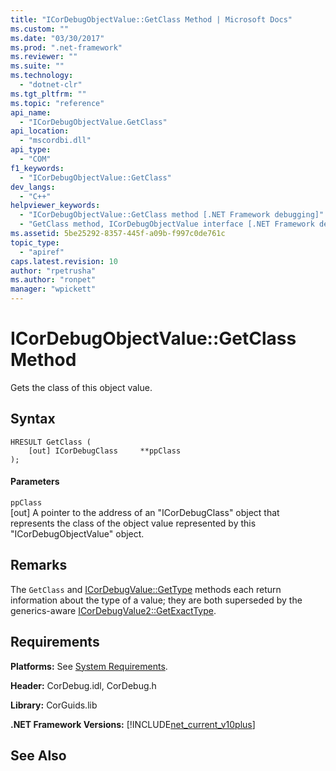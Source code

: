 ```yaml
---
title: "ICorDebugObjectValue::GetClass Method | Microsoft Docs"
ms.custom: ""
ms.date: "03/30/2017"
ms.prod: ".net-framework"
ms.reviewer: ""
ms.suite: ""
ms.technology: 
  - "dotnet-clr"
ms.tgt_pltfrm: ""
ms.topic: "reference"
api_name: 
  - "ICorDebugObjectValue.GetClass"
api_location: 
  - "mscordbi.dll"
api_type: 
  - "COM"
f1_keywords: 
  - "ICorDebugObjectValue::GetClass"
dev_langs: 
  - "C++"
helpviewer_keywords: 
  - "ICorDebugObjectValue::GetClass method [.NET Framework debugging]"
  - "GetClass method, ICorDebugObjectValue interface [.NET Framework debugging]"
ms.assetid: 5be25292-8357-445f-a09b-f997c0de761c
topic_type: 
  - "apiref"
caps.latest.revision: 10
author: "rpetrusha"
ms.author: "ronpet"
manager: "wpickett"
---
```

# ICorDebugObjectValue::GetClass Method
Gets the class of this object value.  
  
## Syntax  
  
```  
HRESULT GetClass (  
    [out] ICorDebugClass     **ppClass  
);  
```  
  
#### Parameters  
 `ppClass`  
 [out] A pointer to the address of an "ICorDebugClass" object that represents the class of the object value represented by this "ICorDebugObjectValue" object.  
  
## Remarks  
 The `GetClass` and [ICorDebugValue::GetType](../../../../docs/framework/unmanaged-api/debugging/icordebugvalue-gettype-method.md) methods each return information about the type of a value; they are both superseded by the generics-aware [ICorDebugValue2::GetExactType](../../../../docs/framework/unmanaged-api/debugging/icordebugvalue2-getexacttype-method.md).  
  
## Requirements  
 **Platforms:** See [System Requirements](../../../../docs/framework/get-started/system-requirements.md).  
  
 **Header:** CorDebug.idl, CorDebug.h  
  
 **Library:** CorGuids.lib  
  
 **.NET Framework Versions:** [!INCLUDE[net_current_v10plus](../../../../includes/net-current-v10plus-md.md)]  
  
## See Also  
    
 